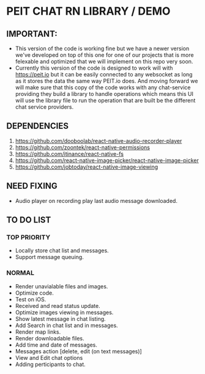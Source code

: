 # PEIT CHAT RN LIBRARY / DEMO
## IMPORTANT:
* This version of the code is working fine but we have a newer version we've developed on top of this one for one of our projects that is more felexable and optimized that we will implement on this repo very soon.  
* Currently this version of the code is designed to work will with https://peit.io but it can be easily connected to any websocket as long as it stores the data the same way PEIT.io does. And moving forward we will make sure that this copy of the code works with any chat-service providing they build a library to handle operations which means this UI will use the library file to run the operation that are built be the different chat service providers.

## DEPENDENCIES
1. https://github.com/dooboolab/react-native-audio-recorder-player
2. https://github.com/zoontek/react-native-permissions
3. https://github.com/itinance/react-native-fs
4. https://github.com/react-native-image-picker/react-native-image-picker
5. https://github.com/jobtoday/react-native-image-viewing

## NEED FIXING
- Audio player on recording play last audio message downloaded.

## TO DO LIST
### TOP PRIORITY
- Locally store chat list and messages.
- Support message queuing.

### NORMAL
- Render unavialable files and images.
- Optimize code.
- Test on iOS.
- Received and read status update.
- Optimize images viewing in messages.
- Show latest message in chat listing.
- Add Search in chat list and in messages.
- Render map links.
- Render downloadable files.
- Add time and date of messages.
- Messages action [delete, edit (on text messages)]
- View and Edit chat options
- Adding perticipants to chat.
